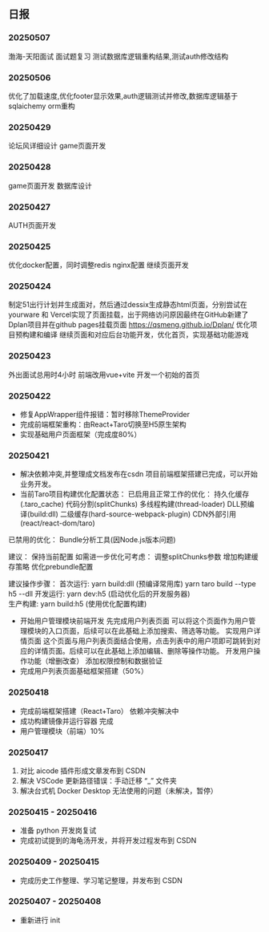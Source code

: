 ## 日报

### 20250507
渤海-天阳面试 面试题复习
测试数据库逻辑重构结果,测试auth修改结构

### 20250506
优化了加载速度,优化footer显示效果,auth逻辑测试并修改,数据库逻辑基于sqlaichemy orm重构

### 20250429
论坛风详细设计
game页面开发

### 20250428
game页面开发
数据库设计

### 20250427
AUTH页面开发

### 20250425
优化docker配置，同时调整redis nginx配置
继续页面开发

### 20250424
制定51出行计划并生成面对，然后通过dessix生成静态html页面，分别尝试在yourware 和 Vercel实现了页面挂载，出于网络访问原因最终在GitHub新建了Dplan项目并在github pages挂载页面 https://qsmeng.github.io/Dplan/
优化项目预构建和编译
继续页面和对应后台功能开发，优化首页，实现基础功能游戏

### 20250423
外出面试总用时4小时
前端改用vue+vite
开发一个初始的首页

### 20250422
- 修复AppWrapper组件报错：暂时移除ThemeProvider
- 完成前端框架重构：由React+Taro切换至H5原生架构
- 实现基础用户页面框架（完成度80%）

### 20250421
- 解决依赖冲突,并整理成文档发布在csdn 项目前端框架搭建已完成，可以开始业务开发。
- 当前Taro项目构建优化配置状态：
已启用且正常工作的优化：
持久化缓存(.taro_cache)
代码分割(splitChunks)
多线程构建(thread-loader)
DLL预编译(build:dll)
二级缓存(hard-source-webpack-plugin)
CDN外部引用(react/react-dom/taro)

已禁用的优化：
Bundle分析工具(因Node.js版本问题)

建议：
保持当前配置
如需进一步优化可考虑：
调整splitChunks参数
增加构建缓存策略
优化prebundle配置

建议操作步骤：
首次运行: yarn build:dll (预编译常用库) yarn taro build --type h5 --dll
开发运行: yarn dev:h5 (启动优化后的开发服务器)  
生产构建: yarn build:h5 (使用优化配置构建)

- 开始用户管理模块前端开发
先完成用户列表页面 可以将这个页面作为用户管理模块的入口页面，后续可以在此基础上添加搜索、筛选等功能。
实现用户详情页面 这个页面与用户列表页面结合使用，点击列表中的用户项即可跳转到对应的详情页面。后续可以在此基础上添加编辑、删除等操作功能。
开发用户操作功能（增删改查）
添加权限控制和数据验证
- 完成用户列表页面基础框架搭建（50%）

### 20250418
- 完成前端框架搭建（React+Taro） 依赖冲突解决中
- 成功构建镜像并运行容器 完成
- 用户管理模块（前端）10%

### 20250417
1. 对比 aicode 插件形成文章发布到 CSDN 
2. 解决 VSCode 更新路径错误：手动迁移 “_” 文件夹 
3. 解决台式机 Docker Desktop 无法使用的问题（未解决，暂停）

### 20250415 - 20250416  
- 准备 python 开发岗复试
- 完成初试提到的海龟汤开发，并将开发过程发布到 CSDN

### 20250409 - 20250415 
- 完成历史工作整理、学习笔记整理，并发布到 CSDN

### 20250407 - 20250408 
- 重新进行 init